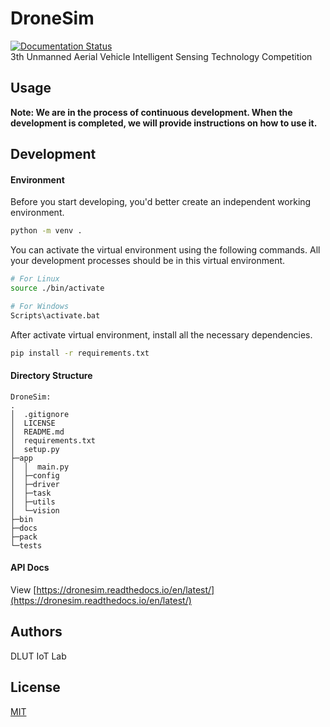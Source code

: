# DroneSim
[![Documentation Status](https://readthedocs.org/projects/dronesim/badge/?version=latest)](https://dronesim.readthedocs.io/en/latest/?badge=latest)<br>
3th Unmanned Aerial Vehicle Intelligent Sensing Technology Competition
## Usage
**Note: We are in the process of continuous development. When the development is completed, we will provide instructions on how to use it.**
## Development
#### Environment
Before you start developing, you'd better create an independent working environment.
```bash
python -m venv .
```
You can activate the virtual environment using the following commands. All your development processes should be in this virtual environment.
```bash
# For Linux
source ./bin/activate

# For Windows
Scripts\activate.bat
```
After activate virtual environment, install all the necessary dependencies.
```bash
pip install -r requirements.txt
```
#### Directory Structure
```text
DroneSim:
.
│  .gitignore
│  LICENSE
│  README.md
│  requirements.txt
│  setup.py
├─app
│  │  main.py
│  ├─config
│  ├─driver
│  ├─task
│  ├─utils
│  └─vision
├─bin
├─docs
├─pack
└─tests
```
#### API Docs
View [https://dronesim.readthedocs.io/en/latest/](https://dronesim.readthedocs.io/en/latest/)
## Authors
DLUT IoT Lab
## License
[MIT](https://tldrlegal.com/license/mit-license)
